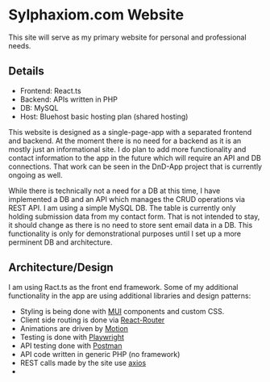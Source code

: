 # Sylphaxiom.com Website

This site will serve as my primary website for personal and professional needs.

## Details

- Frontend: React.ts
- Backend: APIs written in PHP
- DB: MySQL
- Host: Bluehost basic hosting plan (shared hosting)

This website is designed as a single-page-app with a separated frontend and
backend. At the moment there is no need for a backend as it is an mostly
just an informational site. I do plan to add more functionality and contact
information to the app in the future which will require an API and DB
connections. That work can be seen in the DnD-App project that is currently
ongoing as well.

While there is technically not a need for a DB at this time, I have implemented
a DB and an API which manages the CRUD operations via REST API. I am using a
simple MySQL DB. The table is currently only holding submission data from my
contact form. That is not intended to stay, it should change as there is no need
to store sent email data in a DB. This functionality is only for demonstrational
purposes until I set up a more perminent DB and architecture.

## Architecture/Design

I am using Ract.ts as the front end framework. Some of my additional functionality
in the app are using additional libraries and design patterns: 

- Styling is being done with [MUI](https://mui.com/material-ui/ "MUI documentation") components and custom CSS.
- Client side routing is done via [React-Router](https://reactrouter.com/ "React-router v7 documentation")
- Animations are driven by [Motion](https://motion.dev/docs/react "Motion React documentation")
- Testing is done with [Playwright](https://playwright.dev/docs/ "Playwright documentation")
- API testing done with [Postman](https://www.postman.com/ "Postman home page")
- API code written in generic PHP (no framework)
- REST calls made by the site use [axios](https://axios-http.com/docs/intro "axios documentation")
- 
